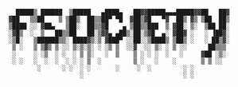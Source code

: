        █████▒ ██████  ▒█████   ▄████▄   ██▓▓█████▄▄▄█████▓▓██   ██▓
     ▓██   ▒▒██    ▒ ▒██▒  ██▒▒██▀ ▀█  ▓██▒▓█   ▀▓  ██▒ ▓▒ ▒██  ██▒
     ▒████ ░░ ▓██▄   ▒██░  ██▒▒▓█    ▄ ▒██▒▒███  ▒ ▓██░ ▒░  ▒██ ██░
     ░▓█▒  ░  ▒   ██▒▒██   ██░▒▓▓▄ ▄██▒░██░▒▓█  ▄░ ▓██▓ ░   ░ ▐██▓░
     ░▒█░   ▒██████▒▒░ ████▓▒░▒ ▓███▀ ░░██░░▒████▒ ▒██▒ ░   ░ ██▒▓░
      ▒ ░   ▒ ▒▓▒ ▒ ░░ ▒░▒░▒░ ░ ░▒ ▒  ░░▓  ░░ ▒░ ░ ▒ ░░      ██▒▒▒ 
      ░     ░ ░▒  ░ ░  ░ ▒ ▒░   ░  ▒    ▒ ░ ░ ░  ░   ░     ▓██ ░▒░ 
      ░ ░   ░  ░  ░  ░ ░ ░ ▒  ░         ▒ ░   ░    ░       ▒ ▒ ░░  
             ░      ░ ░  ░ ░       ░     ░  ░         ░ ░     
                         ░                            ░ ░     

